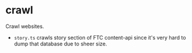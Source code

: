 # crawl

Crawl websites.

* `story.ts` crawls story section of FTC content-api since it's very hard to dump that database due to sheer size.
